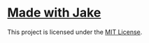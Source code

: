 <h1 align="left">
  <a href="https://github.com/thevahidal/jake">Made with Jake</a>
  <br />
  </a>
</h1>

This project is licensed under the [MIT License](LICENSE).
